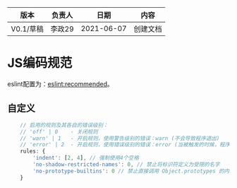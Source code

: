 | 版本      | 负责人 | 日期       | 内容     |
| --------- | ------ | ---------- | -------- |
| V0.1/草稿 | 李政29 | 2021-06-07 | 创建文档 |

# JS编码规范

eslint配置为：[eslint:recommended](https://cn.eslint.org/docs/rules/)。

## 自定义

```js
    // 启用的规则及其各自的错误级别：
    // 'off' | 0    - 关闭规则
    // 'warn' | 1   - 开启规则，使用警告级别的错误：warn (不会导致程序退出)
    // 'error' | 2  - 开启规则，使用错误级别的错误：error (当被触发的时候，程序会退出)
    rules: {
        'indent': [2, 4], // 强制使用4个空格
        'no-shadow-restricted-names': 0, // 禁止将标识符定义为受限的名字
        'no-prototype-builtins': 0 // 禁止直接调用 Object.prototypes 的内置属性
    }
```

